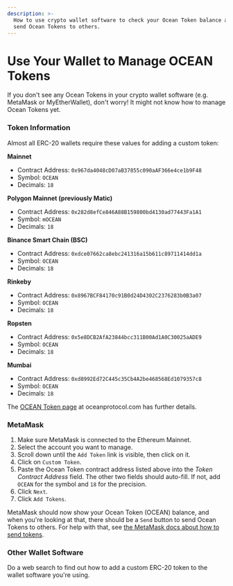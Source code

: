 ```yaml
---
description: >-
  How to use crypto wallet software to check your Ocean Token balance and to
  send Ocean Tokens to others.
---
```


# Use Your Wallet to Manage OCEAN Tokens

If you don't see any Ocean Tokens in your crypto wallet software (e.g. MetaMask or MyEtherWallet), don't worry! It might not know how to manage Ocean Tokens yet.

### Token Information

Almost all ERC-20 wallets require these values for adding a custom token:

**Mainnet**

* Contract Address: `0x967da4048cD07aB37855c090aAF366e4ce1b9F48`
* Symbol: `OCEAN`
* Decimals: `18`

**Polygon Mainnet (previously Matic)**

* Contract Address: `0x282d8efCe846A88B159800bd4130ad77443Fa1A1`
* Symbol: `mOCEAN`
* Decimals: `18`

**Binance Smart Chain (BSC)**

* Contract Address: `0xdce07662ca8ebc241316a15b611c89711414dd1a`
* Symbol: `OCEAN`
* Decimals: `18`

**Rinkeby**

* Contract Address: `0x8967BCF84170c91B0d24D4302C2376283b0B3a07`
* Symbol: `OCEAN`
* Decimals: `18`

**Ropsten**

* Contract Address: `0x5e8DCB2AfA23844bcc311B00Ad1A0C30025aADE9`
* Symbol: `OCEAN`
* Decimals: `18`

**Mumbai**

* Contract Address: `0xd8992Ed72C445c35Cb4A2be468568Ed1079357c8`
* Symbol: `OCEAN`
* Decimals: `18`

The [OCEAN Token page](https://oceanprotocol.com/token) at oceanprotocol.com has further details.

### MetaMask

1. Make sure MetaMask is connected to the Ethereum Mainnet.
2. Select the account you want to manage.
3. Scroll down until the `Add Token` link is visible, then click on it.
4. Click on `Custom Token`.
5. Paste the Ocean Token contract address listed above into the _Token Contract Address_ field. The other two fields should auto-fill. If not, add `OCEAN` for the symbol and `18` for the precision.
6. Click `Next`.
7. Click `Add Tokens`.

MetaMask should now show your Ocean Token (OCEAN) balance, and when you're looking at that, there should be a `Send` button to send Ocean Tokens to others. For help with that, see [the MetaMask docs about how to send tokens](https://metamask.zendesk.com/hc/en-us/articles/360015488931-How-to-Send-Tokens).

### Other Wallet Software

Do a web search to find out how to add a custom ERC-20 token to the wallet software you're using.
